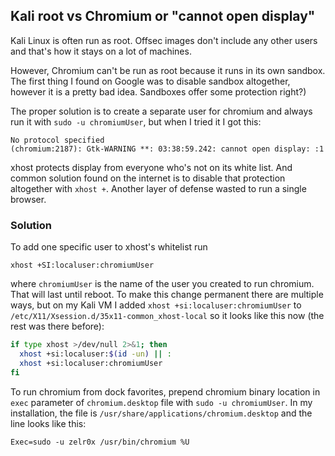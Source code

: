 ## Kali root vs Chromium or "cannot open display"
Kali Linux is often run as root. Offsec images don't include any other users and that's how it stays on a lot of machines.

However, Chromium can't be run as root because it runs in its own sandbox. The first thing I found on Google was to disable sandbox altogether, however it is a pretty bad idea. Sandboxes offer some protection right?)

The proper solution is to create a separate user for chromium and always run it with `sudo -u chromiumUser`, but when I tried it I got this:
```
No protocol specified
(chromium:2187): Gtk-WARNING **: 03:38:59.242: cannot open display: :1
```

xhost protects display from everyone who's not on its white list. And common solution found on the internet is to disable that protection altogether with `xhost +`. Another layer of defense wasted to run a single browser.

### Solution
To add one specific user to xhost's whitelist run 

`xhost +SI:localuser:chromiumUser`

where `chromiumUser` is the name of the user you created to run chromium. That will last until reboot. To make this change permanent there are multiple ways, but on my Kali VM I added `xhost +si:localuser:chromiumUser` to `/etc/X11/Xsession.d/35x11-common_xhost-local` so it looks like this now (the rest was there before):
```bash
if type xhost >/dev/null 2>&1; then
  xhost +si:localuser:$(id -un) || :
  xhost +si:localuser:chromiumUser
fi
```

To run chromium from dock favorites, prepend chromium binary location in `exec` parameter of `chromium.desktop` file with `sudo -u chromiumUser`. In my installation, the file is `/usr/share/applications/chromium.desktop` and the line looks like this:

`Exec=sudo -u zelr0x /usr/bin/chromium %U`

